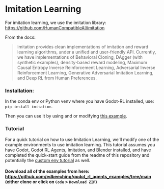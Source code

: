 # Imitation Learning

For imitation learning, we use the imitation library: https://github.com/HumanCompatibleAI/imitation

From the docs:
> Imitation provides clean implementations of imitation and reward learning algorithms, under a unified and user-friendly API. Currently, we have implementations of Behavioral Cloning, DAgger (with synthetic examples), density-based reward modeling, Maximum Causal Entropy Inverse Reinforcement Learning, Adversarial Inverse Reinforcement Learning, Generative Adversarial Imitation Learning, and Deep RL from Human Preferences.

### Installation:
In the conda env or Python venv where you have Godot-RL installed, use:
`pip install imitation`.

Then you can use it by using and or modifying [this example](/examples/sb3_imitation.py).

### Tutorial
For a quick tutorial on how to use Imitation Learning, we'll modify one of the example environments to use imitation learning. This tutorial assumes you have Godot, Godot RL Agents, Imitation, and Blender installed, and have completed the quick-start guide from the readme of this repository and potentially the [custom env tutorial](https://github.com/edbeeching/godot_rl_agents/blob/main/docs/CUSTOM_ENV.md) as well.

#### Download all of the examples from here: https://github.com/edbeeching/godot_rl_agents_examples/tree/main (either clone or click on `Code` > `Download ZIP`)
